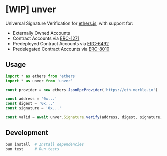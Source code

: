 # [WIP] unver

Universal Signature Verification for [ethers.js](https://github.com/ethers-io/ethers.js), with support for:
- Externally Owned Accounts
- Contract Accounts via [ERC-1271](https://eips.ethereum.org/EIPS/eip-1271)
- Predeployed Contract Accounts via [ERC-6492](https://eips.ethereum.org/EIPS/eip-6492)
- Predelegated Contract Accounts via [ERC-8010](https://github.com/jxom/ERCs/blob/799f618e1f9b7ad1dcdf3ccc46b9b7a9309c086f/ERCS/erc-8010.md)

## Usage

```ts
import * as ethers from 'ethers'
import * as unver from 'unver'

const provider = new ethers.JsonRpcProvider('https://eth.merkle.io')

const address = '0x...'
const digest = '0x...'
const signature = '0x...'

const valid = await unver.Signature.verify(address, digest, signature, provider)
```

## Development

```bash
bun install  # Install dependencies
bun test     # Run tests
```
